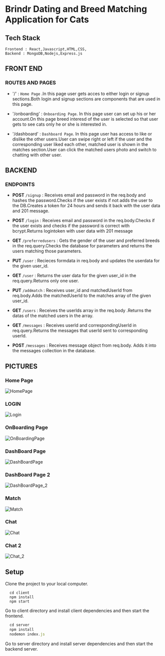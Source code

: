 # Brindr Dating and Breed Matching Application for Cats 


## Tech Stack  

    Frontend : React,Javascript,HTML,CSS,
    Backend : MongoDB,Nodejs,Express.js
    
## FRONT END

### ROUTES AND PAGES

* '/' : `Home Page` .In this page user gets acces  to either login or     signup sections.Both login and signup sections are components that are used in this page.

*  '/onboarding' : `Onboarding Page`. In this page user can set up  his or her account.On this page  breed interesd of the user is selected so that user gets to see cats only he or she is interested in.

*  '/dashboard' : `Dashboard Page`. In this page user has access to like or dislike the other users.User can swipe right or left if the user and the corresponding user liked each other, matched user is shown in the matches section.User can click the matched users photo and switch to chatting with other user.


## BACKEND

### ENDPOINTS
  
  * **POST** `/signup` : Receives email and password in the req.body and hashes the password.Checks if the user exists if not adds the user to the DB.Creates a token for 24 hours and sends it back with the user data and 201 message.
  
  * **POST** `/login` : Receives email and password in the req.body.Checks if the user exists and checks if the password is correct with bcrypt.Returns logintoken with user data with 201 message
  
  * **GET**  `/preferredusers` : Gets the gender of the user and preferred breeds in the req.query.Checks the database for parameters and returns the users matching those parameters.
  
  * **PUT**  `/user` : Recieces formdata in req.body and updates the userdata for the given user_id.
  
  *  **GET**  `/user` : Returns the user data for the given user_id in the req.query.Returns only one user.
  
  * **PUT** `/addmatch` : Receives user_id and matchedUserId from req.body.Adds the matchedUserId to the matches array of the given user_id.
  
  * **GET** `/users` : Receives the userIds array in the req.body .Returns the datas of the matched users in the array.
  
  * **GET** `/messages` : Receives userId and correspondingUserId in req.query.Returns the messages that userId sent to corresponding userId.
  
  * **POST** `/messages` : Receives message object from req.body. Adds it into the messages collection in the database.

## PICTURES 
### Home Page
 ![HomePage](application_images/HomePage.png)

### LOGIN 
 ![Login](application_images/Login.png)

### OnBoarding Page
![OnBoardingPage](application_images/OnboardingPage.png)

### DashBoard Page
![DashBoardPage](application_images/DashboardPage.png)

### DashBoard Page 2
![DashBoardPage_2](application_images/Dashboard_2.png)

### Match
![Match](application_images/Match.png)

### Chat
![Chat](application_images/Chat.png)

### Chat 2
![Chat_2](application_images/Chat_2.png)
 
## Setup

  Clone the project to your local computer.

  ````
    cd client
    npm install
    npm start 
  ````
  Go to client directory and install client dependencies and then start the frontend.

  ````javascript
    cd server
    npm install
    nodemon index.js 
  ````
  Go to server directory and install server dependencies and then start the backend server.

  

